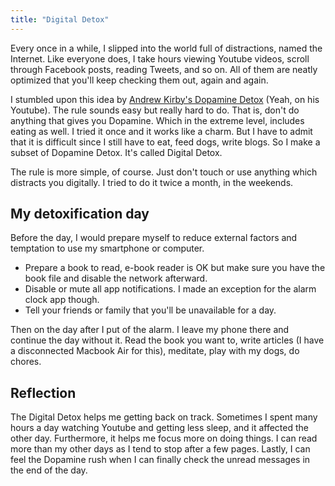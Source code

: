 ```yaml
---
title: "Digital Detox"
---
```


Every once in a while, I slipped into the world full of distractions, named the Internet. Like everyone does, I take hours viewing Youtube videos, scroll through Facebook posts, reading Tweets, and so on. All of them are neatly optimized that you'll keep checking them out, again and again.

I stumbled upon this idea by [Andrew Kirby's Dopamine Detox][1] (Yeah, on his Youtube). The rule sounds easy but really hard to do. That is, don't do anything that gives you Dopamine. Which in the extreme level, includes eating as well. I tried it once and it works like a charm. But I have to admit that it is difficult since I still have to eat, feed dogs, write blogs. So I make a subset of Dopamine Detox. It's called Digital Detox.

The rule is more simple, of course. Just don't touch or use anything which distracts you digitally. I tried to do it twice a month, in the weekends. 

## My detoxification day
Before the day, I would prepare myself to reduce external factors and temptation to use my smartphone or computer.

- Prepare a book to read, e-book reader is OK but make sure you have the book file and disable the network afterward.
- Disable or mute all app notifications. I made an exception for the alarm clock app though.
- Tell your friends or family that you'll be unavailable for a day.

Then on the day after I put of the alarm. I leave my phone there and continue the day without it. Read the book you want to, write articles (I have a disconnected Macbook Air for this), meditate, play with my dogs, do chores.

## Reflection
The Digital Detox helps me getting back on track. Sometimes I spent many hours a day watching Youtube and getting less sleep, and it affected the other day. Furthermore, it helps me focus more on doing things. I can read more than my other days as I tend to stop after a few pages. Lastly, I can feel the Dopamine rush when I can finally check the unread messages in the end of the day.

[1]: https://www.youtube.com/watch?v=_vcGF3HqZXg